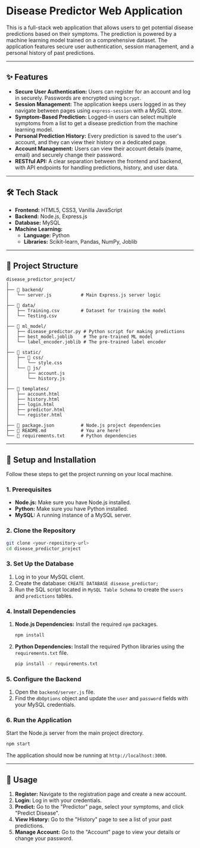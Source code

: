 # Disease Predictor Web Application

This is a full-stack web application that allows users to get potential disease predictions based on their symptoms. The prediction is powered by a machine learning model trained on a comprehensive dataset. The application features secure user authentication, session management, and a personal history of past predictions.

---

## ✨ Features

* **Secure User Authentication:** Users can register for an account and log in securely. Passwords are encrypted using `bcrypt`.
* **Session Management:** The application keeps users logged in as they navigate between pages using `express-session` with a MySQL store.
* **Symptom-Based Prediction:** Logged-in users can select multiple symptoms from a list to get a disease prediction from the machine learning model.
* **Personal Prediction History:** Every prediction is saved to the user's account, and they can view their history on a dedicated page.
* **Account Management:** Users can view their account details (name, email) and securely change their password.
* **RESTful API:** A clear separation between the frontend and backend, with API endpoints for handling predictions, history, and user data.

---

## 🛠️ Tech Stack

* **Frontend:** HTML5, CSS3, Vanilla JavaScript
* **Backend:** Node.js, Express.js
* **Database:** MySQL
* **Machine Learning:**
    * **Language:** Python
    * **Libraries:** Scikit-learn, Pandas, NumPy, Joblib

---

## 📂 Project Structure

```
disease_predictor_project/
│
├── 📂 backend/
│   └── server.js           # Main Express.js server logic
│
├── 📂 data/
│   ├── Training.csv        # Dataset for training the model
│   └── Testing.csv
│
├── 📂 ml_model/
│   ├── disease_predictor.py # Python script for making predictions
│   ├── best_model.joblib    # The pre-trained ML model
│   └── label_encoder.joblib # The pre-trained label encoder
│
├── 📂 static/
│   ├── 📂 css/
│   │   └── style.css
│   └── 📂 js/
│       ├── account.js
│       └── history.js
│
├── 📂 templates/
│   ├── account.html
│   ├── history.html
│   ├── login.html
│   ├── predictor.html
│   └── register.html
│
├── 📜 package.json          # Node.js project dependencies
├── 📜 README.md             # You are here!
└── 📜 requirements.txt      # Python dependencies
```

---

## 🚀 Setup and Installation

Follow these steps to get the project running on your local machine.

### 1. Prerequisites

* **Node.js:** Make sure you have Node.js installed.
* **Python:** Make sure you have Python installed.
* **MySQL:** A running instance of a MySQL server.

### 2. Clone the Repository

```bash
git clone <your-repository-url>
cd disease_predictor_project
```

### 3. Set Up the Database

1.  Log in to your MySQL client.
2.  Create the database: `CREATE DATABASE disease_predictor;`
3.  Run the SQL script located in `MySQL Table Schema` to create the `users` and `predictions` tables.

### 4. Install Dependencies

1.  **Node.js Dependencies:** Install the required `npm` packages.
    ```bash
    npm install
    ```
2.  **Python Dependencies:** Install the required Python libraries using the `requirements.txt` file.
    ```bash
    pip install -r requirements.txt
    ```

### 5. Configure the Backend

1.  Open the `backend/server.js` file.
2.  Find the `dbOptions` object and update the `user` and `password` fields with your MySQL credentials.

### 6. Run the Application

Start the Node.js server from the main project directory.

```bash
npm start
```

The application should now be running at `http://localhost:3000`.

---

## 📖 Usage

1.  **Register:** Navigate to the registration page and create a new account.
2.  **Login:** Log in with your credentials.
3.  **Predict:** Go to the "Predictor" page, select your symptoms, and click "Predict Disease".
4.  **View History:** Go to the "History" page to see a list of your past predictions.
5.  **Manage Account:** Go to the "Account" page to view your details or change your password.
